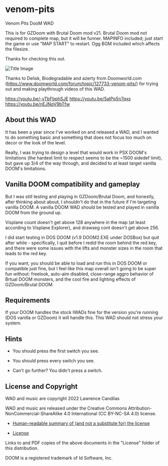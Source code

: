 # venom-pits
 Venom Pits DooM WAD

This is for GZDoom with Brutal Doom mod v21.  Brutal Doom mod not required to complete map, but it will be funner.  MAPINFO included; just start the game or use "MAP START" to restart.  Ogg BGM included which affects the filesize.

Thanks for checking this out.

![Title Image](https://github.com/lawrencecandilas/venom-pits/blob/master/Assets/Venom%20Pits%20-%20Title%20Pic.png)

Thanks to Delisk, Biodegradable and azerty from Doomworld.com (https://www.doomworld.com/forum/topic/127733-venom-pits/) for trying out and making playthrough videos of this WAD.

https://youtu.be/-vTbFbphSJE
https://youtu.be/5aIPp5n7qxs
https://youtu.be/nEJNqV9bTfw

## About this WAD

It has been a year since I've worked on and released a WAD, and I wanted to do something basic and something that does not focus too much on decor or the look of the level.  

Really, I was trying to design a level that would work in PSX DOOM's limitations (the hardest limit to respect seems to be the ~1500 sidedef limit), but gave up 3/4 of the way through, and decided to at least target vanilla DOOM's limitations.

## Vanilla DOOM compatibility and gameplay

But I was still testing and playing in GZDoom/Brutal Doom, and honestly, after thinking about about, I shouldn't do that in the future if I'm targeting vanilla DOOM.  A vanilla DOOM WAD should be tested and played in vanilla DOOM from the ground up.

Visplane count doesn't get above 128 anywhere in the map (at least according to Visplane Explorer), and drawseg cont doesn't get above 256.  

I did start testing in DOS DOOM (v1.9 DOOM2.EXE under DOSBox) but quit after while - specifically, I quit before I redid the room behind the red key, and there were some issues with the lifts and monster sizes in the room that leads to the red key.  

If you want, you should be able to load and run this in DOS DOOM or compatible just fine, but I feel like this map overall isn't going to be super fun without: freelook, auto-aim disabled, close-range aggro behavior of Brtual DOOM monsters, and the cool fire and lighting effects of GZDoom/Brutal DOOM.  

## Requirements

If your DOOM handles the stock IWADs fine for the version you're running (DOS vanilla or GZDoom) it will handle this.  This WAD should not stress your system.

## Hints

- You should press the first switch you see.

- You should press every switch you see.

- Can't go further?  You didn't press a switch.

## License and Copyright

WAD and music are copyright 2022 Lawrence Candilas

WAD and music are released under the Creative Commons Attribution-NonCommercial-ShareAlike 4.0 International (CC BY-NC-SA 4.0) license.

- [Human-readable summary of (and not a substitute for) the license](https://creativecommons.org/licenses/by-nc-sa/4.0/)

- [License](https://creativecommons.org/licenses/by-nc-sa/4.0/legalcode)

Links to and PDF copies of the above documents in the "License" folder of this distribution.

DOOM is a registered trademark of Id Software, Inc.
